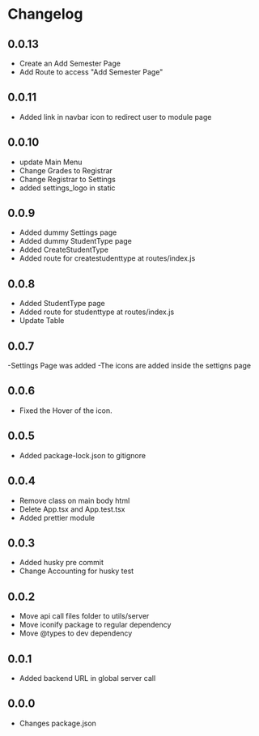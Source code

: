 # Changelog

## 0.0.13

- Create an Add Semester Page
- Add Route to access "Add Semester Page"

## 0.0.11

- Added link in navbar icon to redirect user to module page

## 0.0.10

- update Main Menu
- Change Grades to Registrar
- Change Registrar to Settings
- added settings_logo in static

## 0.0.9

- Added dummy Settings page
- Added dummy StudentType page
- Added CreateStudentType
- Added route for createstudenttype at routes/index.js

## 0.0.8

- Added StudentType page
- Added route for studenttype at routes/index.js
- Update Table

## 0.0.7

-Settings Page was added
-The icons are added inside the settigns page

## 0.0.6

- Fixed the Hover of the icon.

## 0.0.5

- Added package-lock.json to gitignore

## 0.0.4

- Remove class on main body html
- Delete App.tsx and App.test.tsx
- Added prettier module

## 0.0.3

- Added husky pre commit
- Change Accounting for husky test

## 0.0.2

- Move api call files folder to utils/server
- Move iconify package to regular dependency
- Move @types to dev dependency

## 0.0.1

- Added backend URL in global server call

## 0.0.0

- Changes package.json
